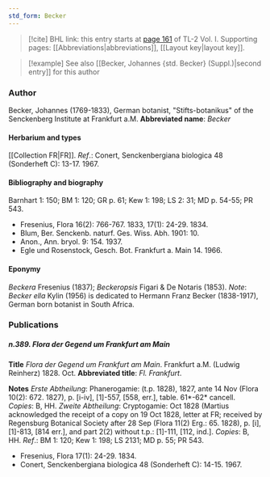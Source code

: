 ```yaml
---
std_form: Becker
---
```


> [!cite] BHL link: this entry starts at [page 161](https://www.biodiversitylibrary.org/page/33120292) of TL-2 Vol. I.
> Supporting pages: [[Abbreviations|abbreviations]], [[Layout key|layout key]].

> [!example] See also [[Becker, Johannes {std. Becker} (Suppl.)|second entry]] for this author

### Author

Becker, Johannes (1769-1833), German botanist, "Stifts-botanikus" of the Senckenberg Institute at Frankfurt a.M. 
**Abbreviated name**: *Becker*

#### Herbarium and types

[[Collection FR|FR]].
*Ref*.: Conert, Senckenbergiana biologica 48 (Sonderheft C): 13-17. 1967.

#### Bibliography and biography

Barnhart 1: 150; BM 1: 120; GR p. 61; Kew 1: 198; LS 2: 31; MD p. 54-55; PR 543.
- Fresenius, Flora 16(2): 766-767. 1833, 17(1): 24-29. 1834.
- Blum, Ber. Senckenb. naturf. Ges. Wiss. Abh. 1901: 10.
- Anon., Ann. bryol. 9: 154. 1937.
- Egle und Rosenstock, Gesch. Bot. Frankfurt a. Main 14. 1966.

#### Eponymy

*Beckera* Fresenius (1837); *Beckeropsis* Figari & De Notaris (1853). *Note*: *Becker ella* Kylin (1956) is dedicated to Hermann Franz Becker (1838-1917), German born botanist in South Africa.

### Publications

##### n.389. Flora der Gegend um Frankfurt am Main

**Title**
*Flora der Gegend um Frankfurt am Main*. Frankfurt a.M. (Ludwig Reinherz) 1828. Oct.
**Abbreviated title**: *Fl. Frankfurt*.

**Notes**
*Erste Abtheilung*: Phanerogamie: (t.p. 1828), 1827, ante 14 Nov (Flora 10(2): 672. 1827), p. \[i-iv\], \[1\]-557, \[558, err.\], table. 61\*-62\* cancell. *Copies*: B, HH.
*Zweite Abtheilung*: Cryptogamie: Oct 1828 (Martius acknowledged the receipt of a copy on 19 Oct 1828, letter at FR; received by Regensburg Botanical Society after 28 Sep (Flora 11(2) Erg.: 65. 1828), p. \[i\], \[1\]-813, \[814 err.\], and part 2(2) without t.p.: \[1\]-111, \[112, ind.\]. *Copies*: B, HH.
*Ref*.: BM 1: 120; Kew 1: 198; LS 2131; MD p. 55; PR 543.
- Fresenius, Flora 17(1): 24-29. 1834.
- Conert, Senckenbergiana biologica 48 (Sonderheft C): 14-15. 1967.

